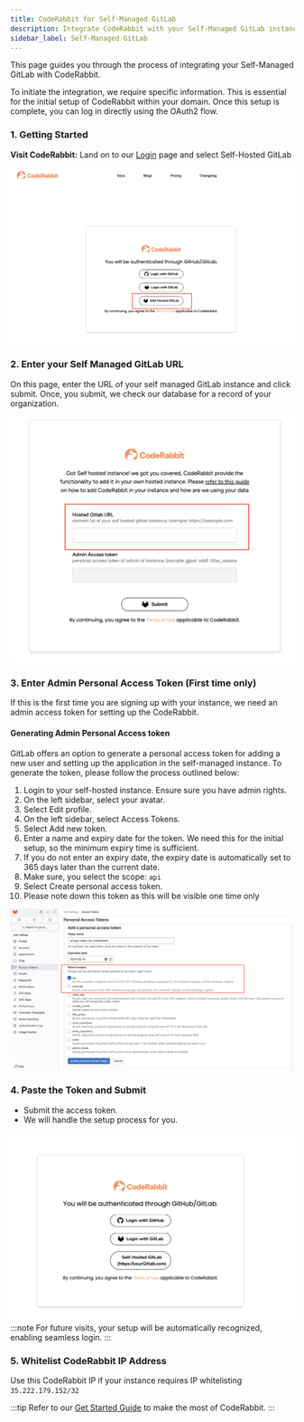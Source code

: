 ```yaml
---
title: CodeRabbit for Self-Managed GitLab
description: Integrate CodeRabbit with your Self-Managed GitLab instance.
sidebar_label: Self-Managed GitLab
---
```


This page guides you through the process of integrating your Self-Managed GitLab
with CodeRabbit.

To initiate the integration, we require specific information. This is essential
for the initial setup of CodeRabbit within your domain. Once this setup is
complete, you can log in directly using the OAuth2 flow.

### 1. Getting Started

**Visit CodeRabbit:** Land on to our [Login](https://coderabbit.ai/login) page
and select Self-Hosted GitLab

![login-page](./images/login-page.png)

### 2. Enter your Self Managed GitLab URL

On this page, enter the URL of your self managed GitLab instance and click
submit. Once, you submit, we check our database for a record of your
organization.

![Untitled](./images/enter-url.png)

### 3. Enter Admin Personal Access Token (First time only)

If this is the first time you are signing up with your instance, we need an
admin access token for setting up the CodeRabbit.

#### **Generating Admin Personal Access token**

GitLab offers an option to generate a personal access token for adding a new
user and setting up the application in the self-managed instance. To generate
the token, please follow the process outlined below:

1. Login to your self-hosted instance. Ensure sure you have admin rights.
2. On the left sidebar, select your avatar.
3. Select Edit profile.
4. On the left sidebar, select Access Tokens.
5. Select Add new token.
6. Enter a name and expiry date for the token. We need this for the initial
   setup, so the minimum expiry time is sufficient.
7. If you do not enter an expiry date, the expiry date is automatically set to
   365 days later than the current date.
8. Make sure, you select the scope: `api`
9. Select Create personal access token.
10. Please note down this token as this will be visible one time only

![Untitled](./images/admin-access-token.png)

### 4. Paste the Token and Submit

- Submit the access token.
- We will handle the setup process for you.

![Untitled](./images/self-hosted-page.png)
:::note
For future visits, your setup will be automatically recognized, enabling seamless login.
:::

### 5. Whitelist CodeRabbit IP Address

Use this CodeRabbit IP if your instance requires IP whitelisting
`35.222.179.152/32`

:::tip
Refer to our [Get Started Guide](../get-started/add-repo.md) to make the most of CodeRabbit.
:::
